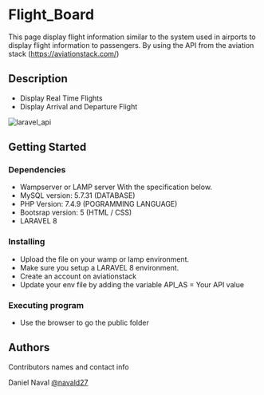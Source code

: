 # Flight_Board
This page display flight information similar to the system used in airports to display flight information to passengers. By using the API from the aviation stack (https://aviationstack.com/)

## Description

* Display Real Time Flights
* Display Arrival and Departure Flight

![laravel_api]()

## Getting Started

### Dependencies

* Wampserver or LAMP server With the specification below.
* MySQL version: 5.7.31  (DATABASE)
* PHP Version: 7.4.9     (POGRAMMING LANGUAGE)
* Bootsrap version: 5    (HTML / CSS)
* LARAVEL 8

### Installing

* Upload the file on your wamp or lamp environment.
* Make sure you setup a LARAVEL 8 environment.
* Create an account on aviationstack
* Update your env file by adding the variable API_AS = Your API value 

### Executing program

* Use the browser to go the public folder

## Authors

Contributors names and contact info

Daniel Naval 
[@navald27](https://twitter.com/navald27)
